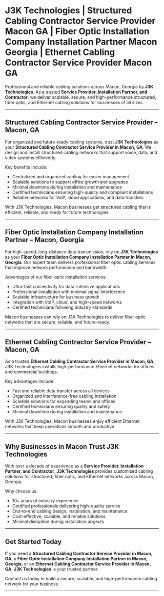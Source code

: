 # J3K Technologies | Structured Cabling Contractor Service Provider Macon GA | Fiber Optic Installation Company Installation Partner Macon Georgia | Ethernet Cabling Contractor Service Provider Macon GA  

Professional and reliable cabling solutions across Macon, Georgia by **J3K Technologies**. As a trusted **Service Provider, Installation Partner, and Contractor**, we deliver scalable, secure, and high-performance structured, fiber optic, and Ethernet cabling solutions for businesses of all sizes.  

---

## Structured Cabling Contractor Service Provider – Macon, GA  
For organized and future-ready cabling systems, trust **J3K Technologies** as your **Structured Cabling Contractor Service Provider in Macon, GA**. We design and install structured cabling networks that support voice, data, and video systems efficiently.  

Key benefits include:  

- Centralized and organized cabling for easier management  
- Scalable solutions to support office growth and upgrades  
- Minimal downtime during installation and maintenance  
- Certified technicians ensuring high-quality and compliant installations  
- Reliable networks for VoIP, cloud applications, and data transfers  

With J3K Technologies, Macon businesses get structured cabling that is efficient, reliable, and ready for future technologies.  

---

## Fiber Optic Installation Company Installation Partner – Macon, Georgia  
For high-speed, long-distance data transmission, rely on **J3K Technologies** as your **Fiber Optic Installation Company Installation Partner in Macon, Georgia**. Our expert team delivers professional fiber optic cabling services that improve network performance and bandwidth.  

Advantages of our fiber optic installation services:  

- Ultra-fast connectivity for data-intensive applications  
- Professional installation with minimal signal interference  
- Scalable infrastructure for business growth  
- Integration with VoIP, cloud, and high-speed networks  
- Certified technicians following industry standards  

Macon businesses can rely on J3K Technologies to deliver fiber optic networks that are secure, reliable, and future-ready.  

---

## Ethernet Cabling Contractor Service Provider – Macon, GA  
As a trusted **Ethernet Cabling Contractor Service Provider in Macon, GA**, J3K Technologies installs high-performance Ethernet networks for offices and commercial buildings.  

Key advantages include:  

- Fast and reliable data transfer across all devices  
- Organized and interference-free cabling installation  
- Scalable solutions for expanding teams and offices  
- Certified technicians ensuring quality and safety  
- Minimal downtime during installation and maintenance  

With J3K Technologies, Macon businesses enjoy efficient Ethernet networks that keep operations smooth and productive.  

---

## Why Businesses in Macon Trust J3K Technologies  
With over a decade of experience as a **Service Provider, Installation Partner, and Contractor**, **J3K Technologies** provides customized cabling solutions for structured, fiber optic, and Ethernet networks across Macon, Georgia.  

Why choose us:  

- 10+ years of industry experience  
- Certified professionals delivering high-quality service  
- End-to-end cabling design, installation, and maintenance  
- Cost-effective, scalable, and reliable solutions  
- Minimal disruption during installation projects  

---

## Get Started Today  
If you need a **Structured Cabling Contractor Service Provider in Macon, GA**, a **Fiber Optic Installation Company Installation Partner in Macon, Georgia**, or an **Ethernet Cabling Contractor Service Provider in Macon, GA**, **J3K Technologies** is your trusted partner.  

Contact us today to build a secure, scalable, and high-performance cabling network for your business.  

---
